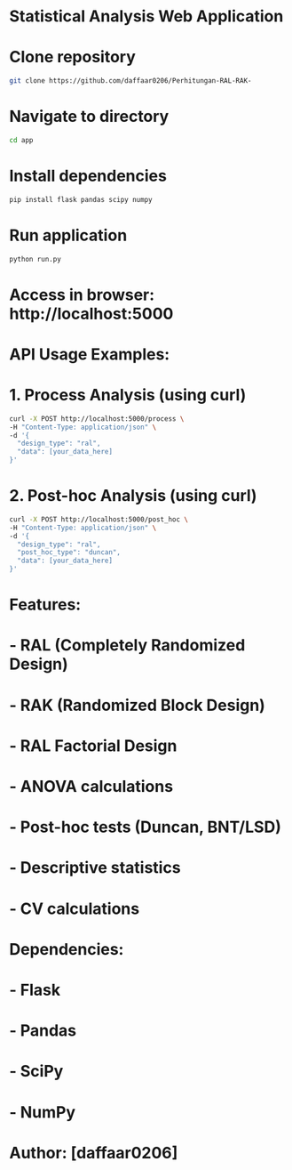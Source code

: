 # Statistical Analysis Web Application

# Clone repository
```bash
git clone https://github.com/daffaar0206/Perhitungan-RAL-RAK-
```
# Navigate to directory
```bash
cd app
```
# Install dependencies
```bash
pip install flask pandas scipy numpy
```
# Run application
```bash
python run.py
```
# Access in browser: http://localhost:5000

# API Usage Examples:

# 1. Process Analysis (using curl)
```bash
curl -X POST http://localhost:5000/process \
-H "Content-Type: application/json" \
-d '{
  "design_type": "ral",
  "data": [your_data_here]
}'
```
# 2. Post-hoc Analysis (using curl)
```bash
curl -X POST http://localhost:5000/post_hoc \
-H "Content-Type: application/json" \
-d '{
  "design_type": "ral",
  "post_hoc_type": "duncan",
  "data": [your_data_here]
}'
```
# Features:
# - RAL (Completely Randomized Design)
# - RAK (Randomized Block Design)
# - RAL Factorial Design
# - ANOVA calculations
# - Post-hoc tests (Duncan, BNT/LSD)
# - Descriptive statistics
# - CV calculations

# Dependencies:
# - Flask
# - Pandas
# - SciPy
# - NumPy

# Author: [daffaar0206]

